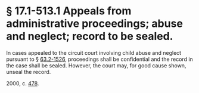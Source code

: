 # § 17.1-513.1 Appeals from administrative proceedings; abuse and neglect; record to be sealed.

<p>In cases appealed to the circuit court involving child abuse and neglect pursuant to § <a href='http://law.lis.virginia.gov/vacode/63.2-1526/'>63.2-1526</a>, proceedings shall be confidential and the record in the case shall be sealed. However, the court may, for good cause shown, unseal the record.</p><p>2000, c. <a href='http://lis.virginia.gov/cgi-bin/legp604.exe?001+ful+CHAP0478'>478</a>.</p>